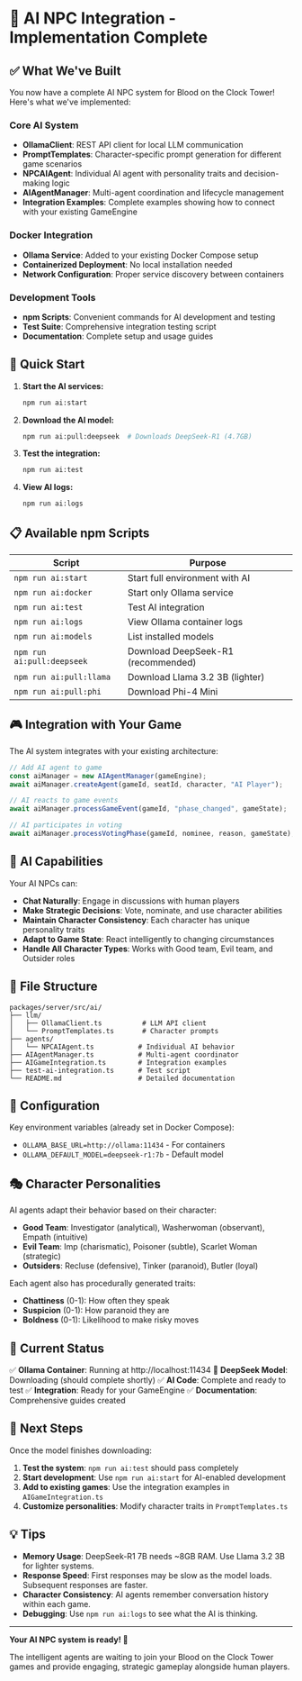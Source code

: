 # 🎯 AI NPC Integration - Implementation Complete

## ✅ What We've Built

You now have a complete AI NPC system for Blood on the Clock Tower! Here's what we've implemented:

### Core AI System

- **OllamaClient**: REST API client for local LLM communication
- **PromptTemplates**: Character-specific prompt generation for different game scenarios
- **NPCAIAgent**: Individual AI agent with personality traits and decision-making logic
- **AIAgentManager**: Multi-agent coordination and lifecycle management
- **Integration Examples**: Complete examples showing how to connect with your existing GameEngine

### Docker Integration

- **Ollama Service**: Added to your existing Docker Compose setup
- **Containerized Deployment**: No local installation needed
- **Network Configuration**: Proper service discovery between containers

### Development Tools

- **npm Scripts**: Convenient commands for AI development and testing
- **Test Suite**: Comprehensive integration testing script
- **Documentation**: Complete setup and usage guides

## 🚀 Quick Start

1. **Start the AI services:**

   ```bash
   npm run ai:start
   ```

2. **Download the AI model:**

   ```bash
   npm run ai:pull:deepseek  # Downloads DeepSeek-R1 (4.7GB)
   ```

3. **Test the integration:**

   ```bash
   npm run ai:test
   ```

4. **View AI logs:**
   ```bash
   npm run ai:logs
   ```

## 📋 Available npm Scripts

| Script                     | Purpose                            |
| -------------------------- | ---------------------------------- |
| `npm run ai:start`         | Start full environment with AI     |
| `npm run ai:docker`        | Start only Ollama service          |
| `npm run ai:test`          | Test AI integration                |
| `npm run ai:logs`          | View Ollama container logs         |
| `npm run ai:models`        | List installed models              |
| `npm run ai:pull:deepseek` | Download DeepSeek-R1 (recommended) |
| `npm run ai:pull:llama`    | Download Llama 3.2 3B (lighter)    |
| `npm run ai:pull:phi`      | Download Phi-4 Mini                |

## 🎮 Integration with Your Game

The AI system integrates with your existing architecture:

```typescript
// Add AI agent to game
const aiManager = new AIAgentManager(gameEngine);
await aiManager.createAgent(gameId, seatId, character, "AI Player");

// AI reacts to game events
await aiManager.processGameEvent(gameId, "phase_changed", gameState);

// AI participates in voting
await aiManager.processVotingPhase(gameId, nominee, reason, gameState);
```

## 🧠 AI Capabilities

Your AI NPCs can:

- **Chat Naturally**: Engage in discussions with human players
- **Make Strategic Decisions**: Vote, nominate, and use character abilities
- **Maintain Character Consistency**: Each character has unique personality traits
- **Adapt to Game State**: React intelligently to changing circumstances
- **Handle All Character Types**: Works with Good team, Evil team, and Outsider roles

## 📁 File Structure

```
packages/server/src/ai/
├── llm/
│   ├── OllamaClient.ts          # LLM API client
│   └── PromptTemplates.ts       # Character prompts
├── agents/
│   └── NPCAIAgent.ts           # Individual AI behavior
├── AIAgentManager.ts           # Multi-agent coordinator
├── AIGameIntegration.ts        # Integration examples
├── test-ai-integration.ts      # Test script
└── README.md                   # Detailed documentation
```

## 🔧 Configuration

Key environment variables (already set in Docker Compose):

- `OLLAMA_BASE_URL=http://ollama:11434` - For containers
- `OLLAMA_DEFAULT_MODEL=deepseek-r1:7b` - Default model

## 🎭 Character Personalities

AI agents adapt their behavior based on their character:

- **Good Team**: Investigator (analytical), Washerwoman (observant), Empath (intuitive)
- **Evil Team**: Imp (charismatic), Poisoner (subtle), Scarlet Woman (strategic)
- **Outsiders**: Recluse (defensive), Tinker (paranoid), Butler (loyal)

Each agent also has procedurally generated traits:

- **Chattiness** (0-1): How often they speak
- **Suspicion** (0-1): How paranoid they are
- **Boldness** (0-1): Likelihood to make risky moves

## 🚦 Current Status

✅ **Ollama Container**: Running at http://localhost:11434
🔄 **DeepSeek Model**: Downloading (should complete shortly)
✅ **AI Code**: Complete and ready to test
✅ **Integration**: Ready for your GameEngine
✅ **Documentation**: Comprehensive guides created

## 🔮 Next Steps

Once the model finishes downloading:

1. **Test the system**: `npm run ai:test` should pass completely
2. **Start development**: Use `npm run ai:start` for AI-enabled development
3. **Add to existing games**: Use the integration examples in `AIGameIntegration.ts`
4. **Customize personalities**: Modify character traits in `PromptTemplates.ts`

## 💡 Tips

- **Memory Usage**: DeepSeek-R1 7B needs ~8GB RAM. Use Llama 3.2 3B for lighter systems.
- **Response Speed**: First responses may be slow as the model loads. Subsequent responses are faster.
- **Character Consistency**: AI agents remember conversation history within each game.
- **Debugging**: Use `npm run ai:logs` to see what the AI is thinking.

---

**Your AI NPC system is ready! 🎲**

The intelligent agents are waiting to join your Blood on the Clock Tower games and provide engaging, strategic gameplay alongside human players.
